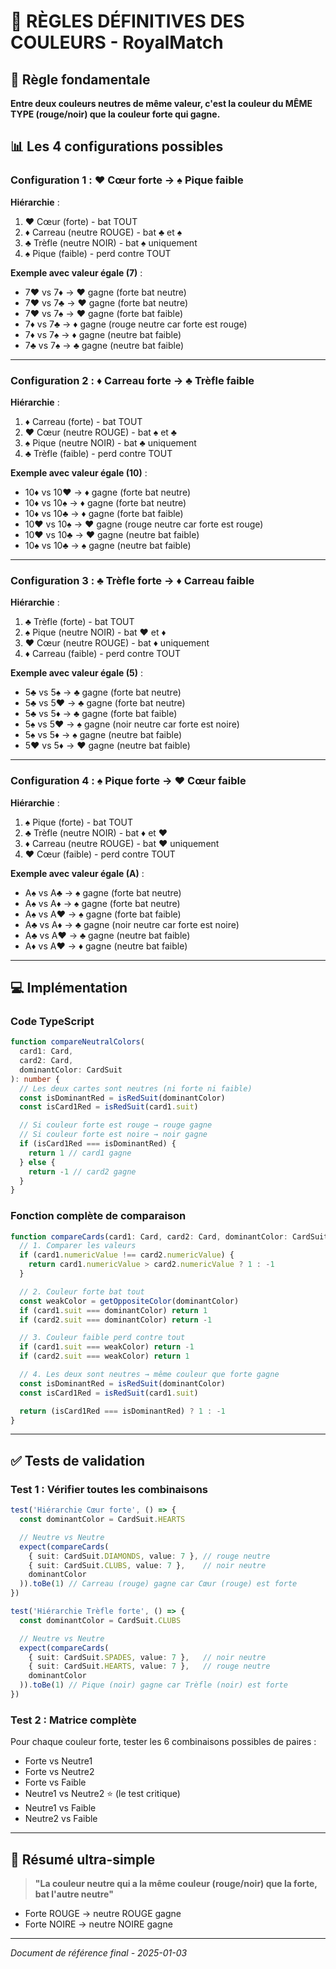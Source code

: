 # 🎴 RÈGLES DÉFINITIVES DES COULEURS - RoyalMatch

## 🔑 Règle fondamentale

**Entre deux couleurs neutres de même valeur, c'est la couleur du MÊME TYPE (rouge/noir) que la couleur forte qui gagne.**

## 📊 Les 4 configurations possibles

### Configuration 1 : ♥️ Cœur forte → ♠️ Pique faible

**Hiérarchie** :
1. ♥️ Cœur (forte) - bat TOUT
2. ♦️ Carreau (neutre ROUGE) - bat ♣️ et ♠️
3. ♣️ Trèfle (neutre NOIR) - bat ♠️ uniquement
4. ♠️ Pique (faible) - perd contre TOUT

**Exemple avec valeur égale (7)** :
- 7♥️ vs 7♦️ → ♥️ gagne (forte bat neutre)
- 7♥️ vs 7♣️ → ♥️ gagne (forte bat neutre)
- 7♥️ vs 7♠️ → ♥️ gagne (forte bat faible)
- 7♦️ vs 7♣️ → ♦️ gagne (rouge neutre car forte est rouge)
- 7♦️ vs 7♠️ → ♦️ gagne (neutre bat faible)
- 7♣️ vs 7♠️ → ♣️ gagne (neutre bat faible)

---

### Configuration 2 : ♦️ Carreau forte → ♣️ Trèfle faible

**Hiérarchie** :
1. ♦️ Carreau (forte) - bat TOUT
2. ♥️ Cœur (neutre ROUGE) - bat ♠️ et ♣️
3. ♠️ Pique (neutre NOIR) - bat ♣️ uniquement
4. ♣️ Trèfle (faible) - perd contre TOUT

**Exemple avec valeur égale (10)** :
- 10♦️ vs 10♥️ → ♦️ gagne (forte bat neutre)
- 10♦️ vs 10♠️ → ♦️ gagne (forte bat neutre)
- 10♦️ vs 10♣️ → ♦️ gagne (forte bat faible)
- 10♥️ vs 10♠️ → ♥️ gagne (rouge neutre car forte est rouge)
- 10♥️ vs 10♣️ → ♥️ gagne (neutre bat faible)
- 10♠️ vs 10♣️ → ♠️ gagne (neutre bat faible)

---

### Configuration 3 : ♣️ Trèfle forte → ♦️ Carreau faible

**Hiérarchie** :
1. ♣️ Trèfle (forte) - bat TOUT
2. ♠️ Pique (neutre NOIR) - bat ♥️ et ♦️
3. ♥️ Cœur (neutre ROUGE) - bat ♦️ uniquement
4. ♦️ Carreau (faible) - perd contre TOUT

**Exemple avec valeur égale (5)** :
- 5♣️ vs 5♠️ → ♣️ gagne (forte bat neutre)
- 5♣️ vs 5♥️ → ♣️ gagne (forte bat neutre)
- 5♣️ vs 5♦️ → ♣️ gagne (forte bat faible)
- 5♠️ vs 5♥️ → ♠️ gagne (noir neutre car forte est noire)
- 5♠️ vs 5♦️ → ♠️ gagne (neutre bat faible)
- 5♥️ vs 5♦️ → ♥️ gagne (neutre bat faible)

---

### Configuration 4 : ♠️ Pique forte → ♥️ Cœur faible

**Hiérarchie** :
1. ♠️ Pique (forte) - bat TOUT
2. ♣️ Trèfle (neutre NOIR) - bat ♦️ et ♥️
3. ♦️ Carreau (neutre ROUGE) - bat ♥️ uniquement
4. ♥️ Cœur (faible) - perd contre TOUT

**Exemple avec valeur égale (A)** :
- A♠️ vs A♣️ → ♠️ gagne (forte bat neutre)
- A♠️ vs A♦️ → ♠️ gagne (forte bat neutre)
- A♠️ vs A♥️ → ♠️ gagne (forte bat faible)
- A♣️ vs A♦️ → ♣️ gagne (noir neutre car forte est noire)
- A♣️ vs A♥️ → ♣️ gagne (neutre bat faible)
- A♦️ vs A♥️ → ♦️ gagne (neutre bat faible)

---

## 💻 Implémentation

### Code TypeScript

```typescript
function compareNeutralColors(
  card1: Card,
  card2: Card,
  dominantColor: CardSuit
): number {
  // Les deux cartes sont neutres (ni forte ni faible)
  const isDominantRed = isRedSuit(dominantColor)
  const isCard1Red = isRedSuit(card1.suit)

  // Si couleur forte est rouge → rouge gagne
  // Si couleur forte est noire → noir gagne
  if (isCard1Red === isDominantRed) {
    return 1 // card1 gagne
  } else {
    return -1 // card2 gagne
  }
}
```

### Fonction complète de comparaison

```typescript
function compareCards(card1: Card, card2: Card, dominantColor: CardSuit): number {
  // 1. Comparer les valeurs
  if (card1.numericValue !== card2.numericValue) {
    return card1.numericValue > card2.numericValue ? 1 : -1
  }

  // 2. Couleur forte bat tout
  const weakColor = getOppositeColor(dominantColor)
  if (card1.suit === dominantColor) return 1
  if (card2.suit === dominantColor) return -1

  // 3. Couleur faible perd contre tout
  if (card1.suit === weakColor) return -1
  if (card2.suit === weakColor) return 1

  // 4. Les deux sont neutres → même couleur que forte gagne
  const isDominantRed = isRedSuit(dominantColor)
  const isCard1Red = isRedSuit(card1.suit)

  return (isCard1Red === isDominantRed) ? 1 : -1
}
```

---

## ✅ Tests de validation

### Test 1 : Vérifier toutes les combinaisons

```typescript
test('Hiérarchie Cœur forte', () => {
  const dominantColor = CardSuit.HEARTS

  // Neutre vs Neutre
  expect(compareCards(
    { suit: CardSuit.DIAMONDS, value: 7 }, // rouge neutre
    { suit: CardSuit.CLUBS, value: 7 },    // noir neutre
    dominantColor
  )).toBe(1) // Carreau (rouge) gagne car Cœur (rouge) est forte
})

test('Hiérarchie Trèfle forte', () => {
  const dominantColor = CardSuit.CLUBS

  // Neutre vs Neutre
  expect(compareCards(
    { suit: CardSuit.SPADES, value: 7 },   // noir neutre
    { suit: CardSuit.HEARTS, value: 7 },   // rouge neutre
    dominantColor
  )).toBe(1) // Pique (noir) gagne car Trèfle (noir) est forte
})
```

### Test 2 : Matrice complète

Pour chaque couleur forte, tester les 6 combinaisons possibles de paires :
- Forte vs Neutre1
- Forte vs Neutre2
- Forte vs Faible
- Neutre1 vs Neutre2 ⭐ (le test critique)
- Neutre1 vs Faible
- Neutre2 vs Faible

---

## 🎯 Résumé ultra-simple

> **"La couleur neutre qui a la même couleur (rouge/noir) que la forte, bat l'autre neutre"**

- Forte ROUGE → neutre ROUGE gagne
- Forte NOIRE → neutre NOIRE gagne

---

*Document de référence final - 2025-01-03*
